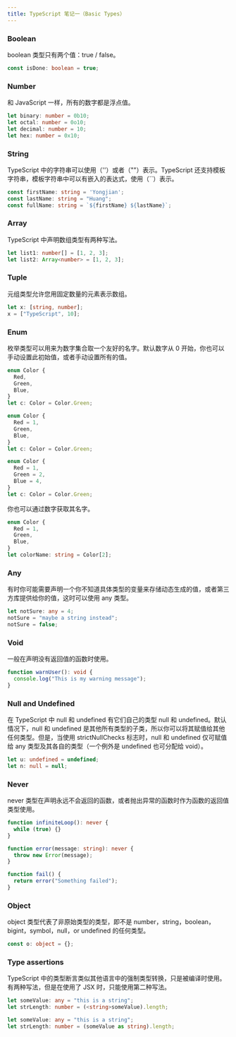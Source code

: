 ```yaml
---
title: TypeScript 笔记一（Basic Types）
---
```


### Boolean

boolean 类型只有两个值：true / false。

```typescript
const isDone: boolean = true;
```

### Number

和 JavaScript 一样，所有的数字都是浮点值。

```typescript
let binary: number = 0b10;
let octal: number = 0o10;
let decimal: number = 10;
let hex: number = 0x10;
```

### String

TypeScript 中的字符串可以使用（''）或者（""）表示。TypeScript 还支持模板字符串，模板字符串中可以有嵌入的表达式，使用（``）表示。

```typescript
const firstName: string = 'Yongjian';
const lastName: string = "Huang";
const fullName: string = `${firstName} ${lastName}`;
```

### Array

TypeScript 中声明数组类型有两种写法。

```typescript
let list1: number[] = [1, 2, 3];
let list2: Array<number> = [1, 2, 3];
```

### Tuple

元组类型允许您用固定数量的元素表示数组。

```typescript
let x: [string, number];
x = ["TypeScript", 10];
```

### Enum

枚举类型可以用来为数字集合取一个友好的名字。默认数字从 0 开始，你也可以手动设置此初始值，或者手动设置所有的值。

```typescript
enum Color {
  Red,
  Green,
  Blue,
}
let c: Color = Color.Green;

enum Color {
  Red = 1,
  Green,
  Blue,
}
let c: Color = Color.Green;

enum Color {
  Red = 1,
  Green = 2,
  Blue = 4,
}
let c: Color = Color.Green;
```

你也可以通过数字获取其名字。

```typescript
enum Color {
  Red = 1,
  Green,
  Blue,
}
let colorName: string = Color[2];
```

### Any

有时你可能需要声明一个你不知道具体类型的变量来存储动态生成的值，或者第三方库提供给你的值，这时可以使用 any 类型。

```typescript
let notSure: any = 4;
notSure = "maybe a string instead";
notSure = false;
```

### Void

一般在声明没有返回值的函数时使用。

```typescript
function warnUser(): void {
  console.log("This is my warning message");
}
```

### Null and Undefined

在 TypeScript 中 null 和 undefined 有它们自己的类型 null 和 undefined。默认情况下，null 和 undefined 是其他所有类型的子类，所以你可以将其赋值给其他任何类型。但是，当使用 strictNullChecks 标志时，null 和 undefined 仅可赋值给 any 类型及其各自的类型（一个例外是 undefined 也可分配给 void）。

```typescript
let u: undefined = undefined;
let n: null = null;
```

### Never

never 类型在声明永远不会返回的函数，或者抛出异常的函数时作为函数的返回值类型使用。

```typescript
function infiniteLoop(): never {
  while (true) {}
}

function error(message: string): never {
  throw new Error(message);
}

function fail() {
  return error("Something failed");
}
```

### Object

object 类型代表了非原始类型的类型，即不是 number，string，boolean，bigint，symbol，null，or undefined 的任何类型。

```typescript
const o: object = {};
```

### Type assertions

TypeScript 中的类型断言类似其他语言中的强制类型转换，只是被编译时使用。有两种写法，但是在使用了 JSX 时，只能使用第二种写法。

```typescript
let someValue: any = "this is a string";
let strLength: number = (<string>someValue).length;

let someValue: any = "this is a string";
let strLength: number = (someValue as string).length;
```
